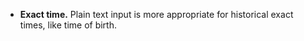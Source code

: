 - **Exact time.** Plain text input is more appropriate for historical exact times, like time of birth.